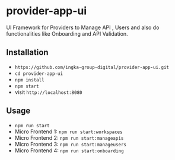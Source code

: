 # provider-app-ui
UI Framework for Providers to Manage API , Users and also do functionalities like Onboarding and API Validation.

## Installation

- `https://github.com/ingka-group-digital/provider-app-ui.git`
- `cd provider-app-ui`
- `npm install`
- `npm start`
- visit `http://localhost:8080`

## Usage

- `npm run start`
- Micro Frontend 1: `npm run start:workspaces`
- Micro Frontend 2: `npm run start:manageapis`
- Micro Frontend 3: `npm run start:manageusers`
- Micro Frontend 4: `npm run start:onboarding`
